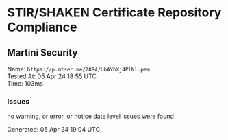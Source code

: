 # STIR/SHAKEN Certificate Repository Compliance

## Martini Security

Name: `https://p.mtsec.me/2884/UbAYbXj4PlNl.pem`\
Tested At: 05 Apr 24 18:55 UTC\
Time: 103ms

### Issues

no warning, or error, or notice date level issues were found

Generated: 05 Apr 24 19:04 UTC